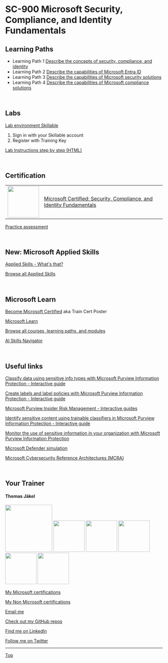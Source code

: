 [LP1]: https://docs.microsoft.com/en-us/learn/paths/describe-concepts-of-security-compliance-identity/
[LP2]: https://learn.microsoft.com/en-us/training/paths/describe-capabilities-of-microsoft-identity-access/
[LP3]: https://learn.microsoft.com/en-us/training/paths/describe-capabilities-of-microsoft-security-solutions/
[LP4]: https://learn.microsoft.com/en-us/training/paths/describe-capabilities-of-microsoft-compliance-solutions/


# SC-900 Microsoft Security, Compliance, and Identity Fundamentals

## Learning Paths

- Learning Path 1 [Describe the concepts of security, compliance, and identity][LP1]
- Learning Path 2 [Describe the capabilities of Microsoft Entra ID][LP2]
- Learning Path 3 [Describe the capabilities of Microsoft security solutions][LP3]
- Learning Path 4 [Describe the capabilities of Microsoft compliance solutions][LP4]

<br>

## Labs
[Lab environment Skillable](https://brainymotion.learnondemand.net) 

1. Sign in with your Skillable account 
2. Register with Training Key

<!--[Go Deploy](https://lms.godeploy.it) -->

[Lab Instructions step by step (HTML)](https://microsoftlearning.github.io/SC-900-Microsoft-Security-Compliance-and-Identity-Fundamentals/)



<br>

## Certification 

|   |   |
| - | - |
|<img src="https://download69118.blob.core.windows.net/anon/microsoft-certified-fundamentals-badge.svg" width="100"/>|[Microsoft Certified: Security, Compliance, and Identity Fundamentals](https://learn.microsoft.com/en-us/credentials/certifications/security-compliance-and-identity-fundamentals/)|


[Practice assessment](https://learn.microsoft.com/credentials/certifications/exams/az-900/practice/assessment?assessment-type=practice&assessmentId=11)

<br>


## New: Microsoft Applied Skills

[Applied Skills - What's that?](https://learn.microsoft.com/en-us/credentials/)

[Browse all Applied Skills](https://learn.microsoft.com/en-us/credentials/browse/?credential_types=applied%20skills)


<br>

## Microsoft Learn

[Become Microsoft Certified](https://aka.ms/traincertposter) aka Train Cert Poster

[Microsoft Learn](https://learn.microsoft.com)

[Browse all courses, learning paths, and modules](https://learn.microsoft.com/en-us/training/browse/)

[AI Skills Navigator](https://aiskillsnavigator.microsoft.com/en-us)

<br>




## Useful links

[Classify data using sensitive info types with Microsoft Purview Information Protection - Interactive guide](https://mslearn.cloudguides.com/guides/Classify%20data%20using%20sensitive%20info%20types%20with%20Microsoft%20Purview%20Information%20Protection)

[Create labels and label policies with Microsoft Purview Information Protection - Interactive guide](https://mslearn.cloudguides.com/guides/Create%20labels%20and%20label%20policies%20with%20Microsoft%20Purview%20Information%20Protection)

[Microsoft Purview Insider Risk Management - Interactive guides](https://mslearn.cloudguides.com/guides/Minimize%20internal%20risks%20with%20insider%20risk%20management%20in%20Microsoft%20365)

[Identify sensitive content using trainable classifiers in Microsoft Purview Information Protection - Interactive guide](https://mslearn.cloudguides.com/guides/Identify%20content%20using%20trainable%20classifiers%20in%20Microsoft%20Purview%20Information%20Protection)

[Monitor the use of sensitive information in your organization with Microsoft Purview Information Protection](https://mslearn.cloudguides.com/guides/Monitor%20the%20use%20of%20sensitive%20information%20in%20your%20organization%20with%20Microsoft%20Purview%20Information%20Protection)

[Microsoft Defender simulation](https://app.highlights.guide/start/f4f590f6-8937-40f9-91ec-632de546ab98?token=40f793d4-2956-40a4-b11a-6b3d4f92557f)

[Microsoft Cybersecurity Reference Architectures (MCRA)](https://learn.microsoft.com/en-us/security/adoption/mcra)

<br>

##  Your Trainer
#### Thomas Jäkel

<img src="https://download69118.blob.core.windows.net/anon/Profilbild.jpg" width="150">
<img src="https://download69118.blob.core.windows.net/anon/Standard MCT Badge Large.png" width=100>
<a href="https://www.credly.com/badges/72439d56-7895-4b92-84bd-fec12c84fd18/public_url"><img src="https://download69118.blob.core.windows.net/anon/mcse-cloud-platform-and-infrastructure-certified-2016.png" width="100"></a>
<a href="https://learn.microsoft.com/api/credentials/share/en-us/tjaekel/A8E4CC3EAA93F4C2?sharingId=EBAFABC36CF6EBDC"><img src="https://download69118.blob.core.windows.net/anon/microsoft-certified-azure-solutions-architect-expert.png" width=100></a>
<a href="https://https://www.credly.com/badges/8ef5f8fb-6b84-4223-add8-4938096c67b2"><img src="https://download69118.blob.core.windows.net/anon/aws-certified-solutions-architect-associate.png" width=100></a>
<a href="https://www.credly.com/badges/7f2c6c3e-d3e3-4e32-9299-adf3278948a3/public_url"><img src="https://download69118.blob.core.windows.net/anon/instructor-recognition-1-000-students-reached.png" width="100"/></a>

[My Microsoft certifications](https://learn.microsoft.com/en-us/users/tjaekel/transcript/d4yjrcx32nome0r)

[My Non Microsoft certifications](https://www.credly.com/users/thomas-jakel)

[Email me](mailto:thomas.jaekel@brainymotion.de)

[Check out my GitHub repos](https://github.com/www42)

[Find me on LinkedIn](https://linkedin.com/in/tjkkll)

[Follow me on Twitter](https://twitter.com/tjkkll)


---

[Top](#sc-900-microsoft-security-compliance-and-identity-fundamentals)